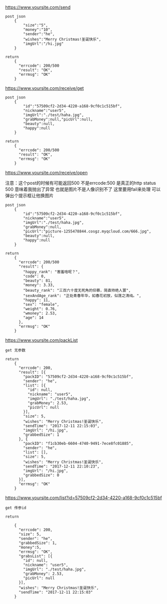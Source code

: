 ﻿


https://www.yoursite.com/send

	post json
		{
			"size":"5",
			"money":"10",
			"sender":"he",
			"wishes":"Merry Christmas!圣诞快乐",
			"imgUrl":"/hi.jpg"
		}
	
	return 
		{
		  "errcode": 200/500
		  "result": "OK",
		  "errmsg": "OK"
		}

		
https://www.yoursite.com/receive/get

	post json
		{
			"id":"57509cf2-2d34-4220-a168-9cf0c1c515bf",
			"nickname":"user5",
			"imgUrl":"./test/haha.jpg",
			"grabMoney":null,"picUrl":null,
			"beauty":null,
			"happy":null
		}
	
	return
		{
		  "errcode": 200/500
		  "result": "OK",
		  "errmsg": "OK"
		}

https://www.yoursite.com/receive/open

注意：这个post的时候有可能返回500 
不是errcode:500 是真正的http status 500 
意味着我抛出了异常 也就是图片不是人像识别不了 这里要用fail来处理 可以弹出个提示框让他换图片


	post json
		{
			"id":"57509cf2-2d34-4220-a168-9cf0c1c515bf",
			"nickname":"user5",
			"imgUrl":"./test/haha.jpg",
			"grabMoney":null,
			"picUrl":"picture-1255478844.cosgz.myqcloud.com/666.jpg",
			"beauty":null,
			"happy":null
		}
	
	return 
		{
		  "errcode": 200/500
		  "result": {
			"happy_rank": "害羞啥呢？",
			"code": 0,
			"beauty": 81,
			"money": 3.33,
			"beauty_rank": "三百六十度无死角的仰慕，简直帅绝人寰",
			"sexAndAge_rank": "正处青春年华，如春花初放，似莲之清纯。",
			"happy": 11,
			"sex": "female",
			"weight": 0.76,
			"wmoney": 2.53,
			"age": 14
		  },
		  "errmsg": "OK"
		}
		
https://www.yoursite.com/packList

	get 无参数
	
	return
		{
		  "errcode": 200,
		  "result": [{
			"packID": "57509cf2-2d34-4220-a168-9cf0c1c515bf",
			"sender": "he",
			"list": [{
			  "id": null,
			  "nickname": "user5",
			  "imgUrl": "./test/haha.jpg",
			  "grabMoney": 2.53,
			  "picUrl": null
			}],
			"size": 5,
			"wishes": "Merry Christmas!圣诞快乐",
			"sendTime": "2017-12-11 22:15:03",
			"imgUrl": "/hi.jpg",
			"grabbedSize": 1
		  }, {
			"packID": "f1cb30eb-6604-4740-9491-7ece8fc01885",
			"sender": "he",
			"list": [],
			"size": 5,
			"wishes": "Merry Christmas!圣诞快乐",
			"sendTime": "2017-12-11 22:10:23",
			"imgUrl": "/hi.jpg",
			"grabbedSize": 0
		  }],
		  "errmsg": "OK"
		}
		
		
		
https://www.yoursite.com/list?id=57509cf2-2d34-4220-a168-9cf0c1c515bf

	get 传参id
	
	return 
	
		{
		  "errcode": 200,
		  "size": 5,
		  "sender": "he",
		  "grabbedSize": 1,
		  "money":5,
		  "errmsg": "OK",
		  "grabsList": [{
			"id": null,
			"nickname": "user5",
			"imgUrl": "./test/haha.jpg",
			"grabMoney": 2.53,
			"picUrl": null
		  }],
		  "wishes": "Merry Christmas!圣诞快乐",
		  "sendTime": "2017-12-11 22:15:03"
		}
	
